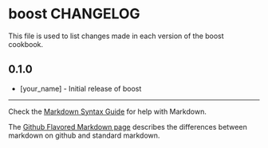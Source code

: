 boost CHANGELOG
===============

This file is used to list changes made in each version of the boost cookbook.

0.1.0
-----
- [your_name] - Initial release of boost

- - -
Check the [Markdown Syntax Guide](http://daringfireball.net/projects/markdown/syntax) for help with Markdown.

The [Github Flavored Markdown page](http://github.github.com/github-flavored-markdown/) describes the differences between markdown on github and standard markdown.

